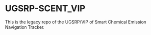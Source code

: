 # UGSRP-SCENT_VIP
This is the legacy repo of the UGSRP/VIP of Smart Chemical Emission Navigation Tracker.

